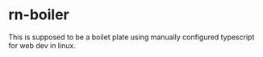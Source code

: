 # rn-boiler

This is supposed to be a boilet plate using manually configured typescript for web dev in linux.

